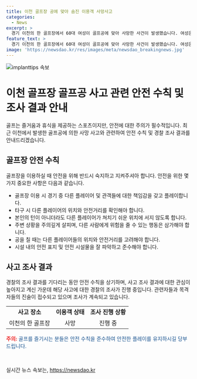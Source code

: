 ```yaml
---
title: 이천 골프장 공에 맞아 숨진 이용객 사망사고
categories:
  - News
excerpt: >
  경기 이천의 한 골프장에서 60대 여성이 골프공에 맞아 사망한 사건이 발생했습니다. 여성은 골프장에서 공이 머리를 맞아 심정지 상태로 이송된 후 사망했습니다. 경찰은 현재 목격자와 골프장 관계자들을 상대로 사고 경위를 조사 중에 있습니다.
feature_text: >
  경기 이천의 한 골프장에서 60대 여성이 골프공에 맞아 사망한 사건이 발생했습니다. 여성은 골프장에서 공이 머리를 맞아 심정지 상태로 이송된 후 사망했습니다. 경찰은 현재 목격자와 골프장 관계자들을 상대로 사고 경위를 조사 중에 있습니다.
image: 'https://newsdao.kr/res/images/meta/newsdao_breakingnews.jpg'
---
```


<p><img src="https://newsdao.kr/res/images/meta/newsdao_breakingnews.jpg" alt="implanttips 속보" /></p>

<h1>이천 골프장 골프공 사고 관련 안전 수칙 및 조사 결과 안내</h1>

<p data-ke-size="size16">골프는 즐거움과 휴식을 제공하는 스포츠이지만, 안전에 대한 주의가 필수적입니다. 최근 이천에서 발생한 골프공에 의한 사망 사고와 관련하여 안전 수칙 및 경찰 조사 결과를 안내드리겠습니다.</p>

<h2 data-ke-size="size26">골프장 안전 수칙</h2>

<p data-ke-size="size16">골프장을 이용하실 때 안전을 위해 반드시 숙지하고 지켜주셔아 합니다. 안전을 위한 몇 가지 중요한 사항은 다음과 같습니다.</p>

<ul>
    <li>골프장 이용 시 경기 중 다른 플레이어 및 관객들에 대한 책임감을 갖고 플레이합니다.</li>
    <li>타구 시 다른 플레이어의 위치와 안전거리를 확인해야 합니다.</li>
    <li>본인의 턴이 아니더라도 다른 플레이어가 쳐치기 쉬운 위치에 서지 않도록 합니다.</li>
    <li>주변 상황을 주의깊게 살피며, 다른 사람에게 위험을 줄 수 있는 행동은 삼가해야 합니다.</li>
    <li>공을 칠 때는 다른 플레이어들의 위치와 안전거리를 고려해야 합니다.</li>
    <li>시설 내의 안전 표지 및 안전 시설물을 잘 파악하고 준수해야 합니다.</li>
</ul>

<h2 data-ke-size="size26">사고 조사 결과</h2>

<p data-ke-size="size16">경찰의 조사 결과를 기다리는 동안 안전 수칙을 상기하며, 사고 조사 결과에 대한 관심이 높아지고 계신 가운데 해당 사고에 대한 경찰의 조사가 진행 중입니다. 관련자들과 목격자들의 진술이 접수되고 있으며 조사가 계속되고 있습니다.</p>

<table>
    <tr>
        <td style="text-align: center; height: 17px;"><b>사고 장소</b></td>
        <td style="text-align: center; height: 17px;"><b>이용객 상태</b></td>
        <td style="text-align: center; height: 17px;"><b>조사 진행 상황</b></td>
    </tr>
    <tr>
        <td style="text-align: center; height: 17px;">이천의 한 골프장</td>
        <td style="text-align: center; height: 17px;">사망</td>
        <td style="text-align: center; height: 17px;">진행 중</td>
    </tr>
</table>

<p><b><span style="color: #ee2323;">주의: </span></b><span style="color: #1a5490;">골프를 즐기시는 분들은 안전 수칙을 준수하여 안전한 플레이를 유지하시길 당부 드립니다.</span></p>

<p data-ke-size="size16">&nbsp;</p>
실시간 뉴스 속보는, <a href="https://newsdao.kr" rel="dofollow">https://newsdao.kr</a>


